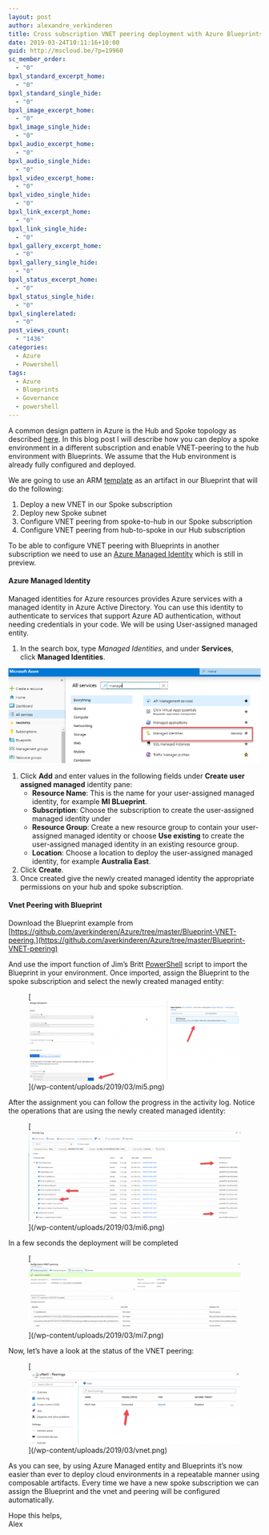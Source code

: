 ```yaml
---
layout: post
author: alexandre_verkinderen
title: Cross subscription VNET peering deployment with Azure Blueprints
date: 2019-03-24T10:11:16+10:00
guid: http://mscloud.be/?p=19960
sc_member_order:
  - "0"
bpxl_standard_excerpt_home:
  - "0"
bpxl_standard_single_hide:
  - "0"
bpxl_image_excerpt_home:
  - "0"
bpxl_image_single_hide:
  - "0"
bpxl_audio_excerpt_home:
  - "0"
bpxl_audio_single_hide:
  - "0"
bpxl_video_excerpt_home:
  - "0"
bpxl_video_single_hide:
  - "0"
bpxl_link_excerpt_home:
  - "0"
bpxl_link_single_hide:
  - "0"
bpxl_gallery_excerpt_home:
  - "0"
bpxl_gallery_single_hide:
  - "0"
bpxl_status_excerpt_home:
  - "0"
bpxl_status_single_hide:
  - "0"
bpxl_singlerelated:
  - "0"
post_views_count:
  - "1436"
categories:
  - Azure
  - Powershell
tags:
  - Azure
  - Blueprints
  - Governance
  - powershell
---
```

A common design pattern in Azure is the Hub and Spoke topology as described [here](https://docs.microsoft.com/en-us/azure/architecture/reference-architectures/hybrid-networking/shared-services). In this blog post I will describe how you can deploy a spoke environment in a different subscription and enable VNET-peering to the hub environment with Blueprints. We assume that the Hub environment is already fully configured and deployed.

We are going to use an ARM [template](https://github.com/Azure/azure-quickstart-templates/tree/master/201-existing-vnet-to-vnet-peering) as an artifact in our Blueprint that will do the following:

  1. Deploy a new VNET in our Spoke subscription
  2. Deploy new Spoke subnet
  3. Configure VNET peering from spoke-to-hub in our Spoke subscription
  4. Configure VNET peering from hub-to-spoke in our Hub subscription

To be able to configure VNET peering with Blueprints in another subscription we need to use an [Azure Managed Identity](https://docs.microsoft.com/en-us/azure/active-directory/managed-identities-azure-resources/overview) which is still in preview.

#### Azure Managed Identity

Managed identities for Azure resources provides Azure services with a managed identity in Azure Active Directory. You can use this identity to authenticate to services that support Azure AD authentication, without needing credentials in your code. We will be using User-assigned managed entity.

  1. In the search box, type&nbsp;_Managed Identities_, and under&nbsp;**Services**, click&nbsp;**Managed Identities**.
  
![Managed](/wp-content/uploads/2019/03/managedidentity.png)

  1. Click&nbsp;**Add**&nbsp;and enter values in the following fields under&nbsp;**Create user assigned managed**&nbsp;identity pane:
      * **Resource Name**: This is the name for your user-assigned managed identity, for example **MI BLueprint**.
      * **Subscription**: Choose the subscription to create the user-assigned managed identity under
      * **Resource Group**: Create a new resource group to contain your user-assigned managed identity or choose&nbsp;**Use existing**&nbsp;to create the user-assigned managed identity in an existing resource group.
      * **Location**: Choose a location to deploy the user-assigned managed identity, for example **Australia East**.
  2. Click&nbsp;**Create**.
  3. Once created give the newly created managed identity the appropriate permissions on your hub and spoke subscription.

#### Vnet Peering with Blueprint

Download the Blueprint example from  
[https://github.com/averkinderen/Azure/tree/master/Blueprint-VNET-peering.](https://github.com/averkinderen/Azure/tree/master/Blueprint-VNET-peering)

And use the import function of Jim&#8217;s Britt [PowerShell](https://github.com/JimGBritt/AzureBlueprint) script to import the Blueprint in your environment. Once imported, assign the Blueprint to the spoke subscription and select the newly created managed entity:
<figure class="wp-block-image">
[<img src="/wp-content/uploads/2019/03/mi5-1024x385.png"/>](/wp-content/uploads/2019/03/mi5.png)
</figure>

After the assignment you can follow the progress in the activity log. Notice the operations that are using the newly created managed identity:
<figure class="wp-block-image">
[<img src="/wp-content/uploads/2019/03/mi6-1024x437.png"/>](/wp-content/uploads/2019/03/mi6.png)
</figure>

In a few seconds the deployment will be completed
<figure class="wp-block-image">
[<img src="/wp-content/uploads/2019/03/mi7-1024x320.png"/>](/wp-content/uploads/2019/03/mi7.png)
</figure>

Now, let&#8217;s have a look at the status of the VNET peering:
<figure class="wp-block-image">
[<img src="/wp-content/uploads/2019/03/vnet-1024x355.png"/>](/wp-content/uploads/2019/03/vnet.png)
</figure>

As you can see, by using Azure Managed entity and Blueprints it&#8217;s now easier than ever to deploy cloud environments in a repeatable manner using composable artifacts. Every time we have a new spoke subscription we can assign the Blueprint and the vnet and peering will be configured automatically.

Hope this helps,  
Alex
